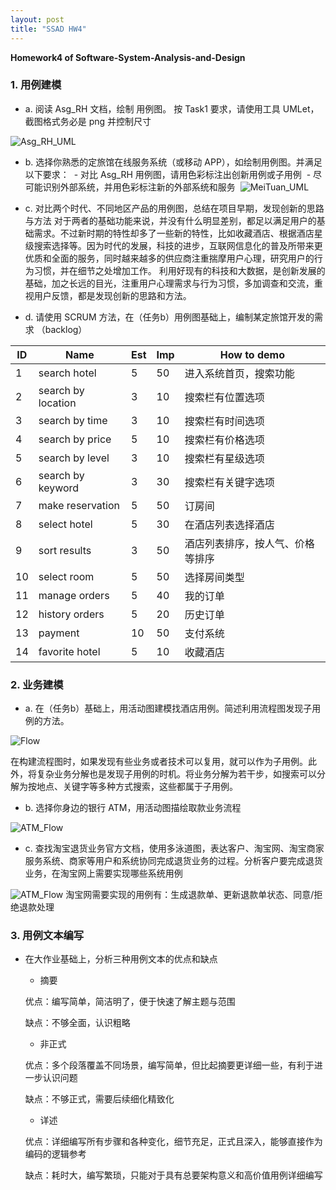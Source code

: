 ```yaml
---
layout: post
title: "SSAD HW4"
---
```

<b>Homework4 of Software-System-Analysis-and-Design</b>

### 1. 用例建模
- a. 阅读 Asg_RH 文档，绘制 用例图。 按 Task1 要求，请使用工具 UMLet，截图格式务必是 png 并控制尺寸

![Asg_RH_UML](https://github.com/joece/joece.github.io/blob/master/_includes/UMLs/Asg_RH_UML.png?raw=true)

- b. 选择你熟悉的定旅馆在线服务系统（或移动 APP），如绘制用例图。并满足以下要求：
  - 对比 Asg_RH 用例图，请用色彩标注出创新用例或子用例
  - 尽可能识别外部系统，并用色彩标注新的外部系统和服务
  ![MeiTuan_UML](https://github.com/joece/joece.github.io/blob/master/_includes/UMLs/MeiTuan_UML.png?raw=true)
  
- c. 对比两个时代、不同地区产品的用例图，总结在项目早期，发现创新的思路与方法
对于两者的基础功能来说，并没有什么明显差别，都足以满足用户的基础需求。不过新时期的特性却多了一些新的特性，比如收藏酒店、根据酒店星级搜索选择等。因为时代的发展，科技的进步，互联网信息化的普及所带来更优质和全面的服务，同时越来越多的供应商注重揣摩用户心理，研究用户的行为习惯，并在细节之处增加工作。
利用好现有的科技和大数据，是创新发展的基础，加之长远的目光，注重用户心理需求与行为习惯，多加调查和交流，重视用户反馈，都是发现创新的思路和方法。

- d. 请使用 SCRUM 方法，在（任务b）用例图基础上，编制某定旅馆开发的需求 （backlog）

| ID | Name | Est | Imp |	How to demo |
|----|------|-----|-----|-------------|
| 1	| search hotel | 5 | 50 | 进入系统首页，搜索功能 |
| 2 |	search by location |	3 | 10 | 搜索栏有位置选项 |
| 3	| search by time |	3 |	10 | 搜索栏有时间选项 |
| 4 |	search by price | 5 | 10 | 搜索栏有价格选项 |
| 5 |	search by level |	3 |	10 | 搜索栏有星级选项 |
| 6 |	search by keyword |	3 |	30 | 搜索栏有关键字选项 |
| 7 |		make reservation |	5 |	50 | 订房间 |
| 8 |	select hotel |	5 |	30 | 在酒店列表选择酒店 |
| 9 | sort results |	3 |	50 | 酒店列表排序，按人气、价格等排序 |
| 10 | select room |	5 |	50 | 选择房间类型 |
| 11 | manage orders |	5 |	40 | 我的订单 |
| 12 | history orders |	5 |	20 | 历史订单 |
| 13 | payment |	10 |	50 | 支付系统 |
| 14 | favorite hotel |	5 |	10 | 收藏酒店 |


### 2. 业务建模
- a. 在（任务b）基础上，用活动图建模找酒店用例。简述利用流程图发现子用例的方法。

![Flow](https://github.com/joece/joece.github.io/blob/master/_includes/UMLs/Flow.png?raw=true)

 在构建流程图时，如果发现有些业务或者技术可以复用，就可以作为子用例。此外，将复杂业务分解也是发现子用例的时机。将业务分解为若干步，如搜索可以分解为按地点、关键字等多种方式搜索，这些都属于子用例。

- b. 选择你身边的银行 ATM，用活动图描绘取款业务流程

![ATM_Flow](https://github.com/joece/joece.github.io/blob/master/_includes/UMLs/ATM_FLOW.png?raw=true)

- c. 查找淘宝退货业务官方文档，使用多泳道图，表达客户、淘宝网、淘宝商家服务系统、商家等用户和系统协同完成退货业务的过程。分析客户要完成退货业务，在淘宝网上需要实现哪些系统用例

![ATM_Flow](https://github.com/joece/joece.github.io/blob/master/_includes/UMLs/Taobao.png?raw=true)
淘宝网需要实现的用例有：生成退款单、更新退款单状态、同意/拒绝退款处理

### 3. 用例文本编写
- 在大作业基础上，分析三种用例文本的优点和缺点
  - 摘要
  
  优点：编写简单，简洁明了，便于快速了解主题与范围
  
  缺点：不够全面，认识粗略
 
  - 非正式
  
  优点：多个段落覆盖不同场景，编写简单，但比起摘要更详细一些，有利于进一步认识问题
  
  缺点：不够正式，需要后续细化精致化
 
  - 详述
  
  优点：详细编写所有步骤和各种变化，细节充足，正式且深入，能够直接作为编码的逻辑参考

  缺点：耗时大，编写繁琐，只能对于具有总要架构意义和高价值用例详细编写
